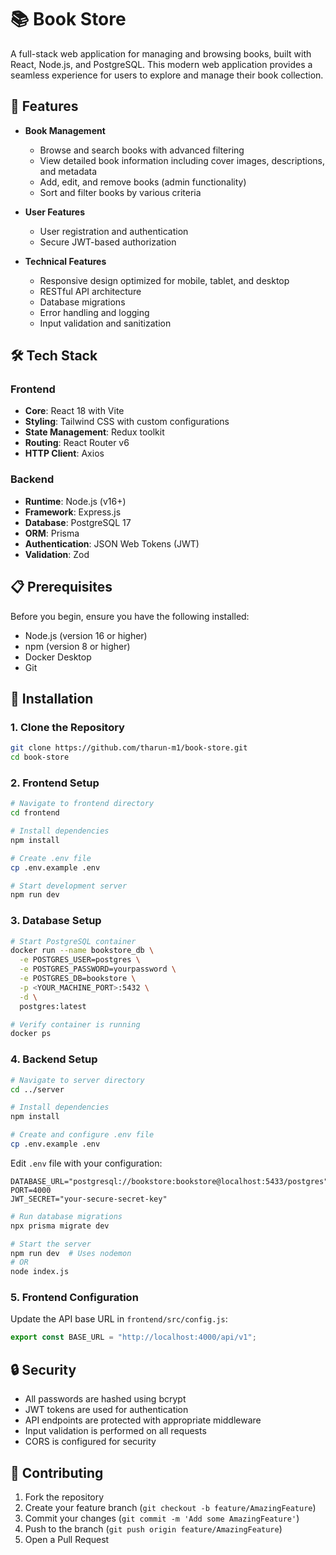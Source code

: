# 📚 Book Store

A full-stack web application for managing and browsing books, built with React, Node.js, and PostgreSQL. This modern web application provides a seamless experience for users to explore and manage their book collection.

## 🌟 Features

- **Book Management**

  - Browse and search books with advanced filtering
  - View detailed book information including cover images, descriptions, and metadata
  - Add, edit, and remove books (admin functionality)
  - Sort and filter books by various criteria

- **User Features**

  - User registration and authentication
  - Secure JWT-based authorization

- **Technical Features**
  - Responsive design optimized for mobile, tablet, and desktop
  - RESTful API architecture
  - Database migrations
  - Error handling and logging
  - Input validation and sanitization

## 🛠️ Tech Stack

### Frontend

- **Core**: React 18 with Vite
- **Styling**: Tailwind CSS with custom configurations
- **State Management**: Redux toolkit
- **Routing**: React Router v6
- **HTTP Client**: Axios

### Backend

- **Runtime**: Node.js (v16+)
- **Framework**: Express.js
- **Database**: PostgreSQL 17
- **ORM**: Prisma
- **Authentication**: JSON Web Tokens (JWT)
- **Validation**: Zod

## 📋 Prerequisites

Before you begin, ensure you have the following installed:

- Node.js (version 16 or higher)
- npm (version 8 or higher)
- Docker Desktop
- Git

## 🚀 Installation

### 1. Clone the Repository

```bash
git clone https://github.com/tharun-m1/book-store.git
cd book-store
```

### 2. Frontend Setup

```bash
# Navigate to frontend directory
cd frontend

# Install dependencies
npm install

# Create .env file
cp .env.example .env

# Start development server
npm run dev
```

### 3. Database Setup

```bash
# Start PostgreSQL container
docker run --name bookstore_db \
  -e POSTGRES_USER=postgres \
  -e POSTGRES_PASSWORD=yourpassword \
  -e POSTGRES_DB=bookstore \
  -p <YOUR_MACHINE_PORT>:5432 \
  -d \
  postgres:latest

# Verify container is running
docker ps
```

### 4. Backend Setup

```bash
# Navigate to server directory
cd ../server

# Install dependencies
npm install

# Create and configure .env file
cp .env.example .env
```

Edit `.env` file with your configuration:

```env
DATABASE_URL="postgresql://bookstore:bookstore@localhost:5433/postgres"
PORT=4000
JWT_SECRET="your-secure-secret-key"
```

```bash
# Run database migrations
npx prisma migrate dev

# Start the server
npm run dev  # Uses nodemon
# OR
node index.js
```

### 5. Frontend Configuration

Update the API base URL in `frontend/src/config.js`:

```javascript
export const BASE_URL = "http://localhost:4000/api/v1";
```

## 🔒 Security

- All passwords are hashed using bcrypt
- JWT tokens are used for authentication
- API endpoints are protected with appropriate middleware
- Input validation is performed on all requests
- CORS is configured for security

## 🤝 Contributing

1. Fork the repository
2. Create your feature branch (`git checkout -b feature/AmazingFeature`)
3. Commit your changes (`git commit -m 'Add some AmazingFeature'`)
4. Push to the branch (`git push origin feature/AmazingFeature`)
5. Open a Pull Request
